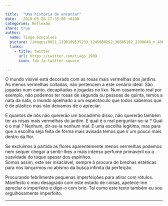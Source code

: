 ```yaml
---

title:  "Uma história de encantar"
date:   2018-05-28 17:35:00 +0100
categories: Reflexão
share: true
author:
  name: Tiago Gonçalves
  picture: /images/8821_1290189535233_1245080252_30885102_1208648_n_400x400.jpg
  links:
    - title: twitter
      url: https://twitter.com/tiago_1989
      icon: fab fa-twitter-square

---
```


O mundo visível está decorado com as rosas mais vermelhas dos jardins. As menos vermelhas coitadas, não pertencem a este cenário ideal. São jogadas num canto, decapitadas e jogadas no lixo. Num casamento real por exemplo, não podemos ter rosas de segunda ou pessoas de quinta, temos a nata da nata, o mundo ajoelhado a um espectáculo que todos sabemos que é de plástico mas não deixamos de o apreciar.

E quantos de nós não quererão um bocadinho disso, não quererão também ter as rosas mais vermelhas do jardim. E qual é o mal perguntar-se-ia ? Qual é o mal ?
Nenhum, dir-se-ia nenhum mal. É uma escolha legítima, mas para que a escolha seja feita de forma mais avisada temos que ir um pouco mais dentro da flor.

Se excluimos à partida as flores aparentemente menos vermelhas podemos nem sequer chegar a sentir-lhes o mais intenso perfume primaveril ou a suavidade do toque apesar dos espinhos.   
Somos assim, este ser insaciável, sempre à procura de brechas estéticas para nos lançarmos no abismo da busca infinita da perfeição.

Procurando febrilmente pequenas imperfeições para atirar com rótulos.
Manifesto o meu desagrado com este estado de coisas, apetece-me apreciar o imperfeito e digo-o com brio. Tal como este texto também eu sou orgulhosamente imperfeito.



---

